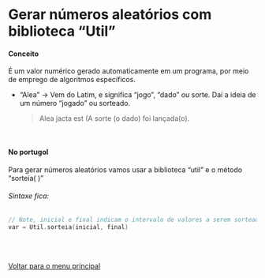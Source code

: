# Gerar números aleatórios com biblioteca “Util”

#### Conceito
É um valor numérico gerado automaticamente em um programa, por meio de emprego de algoritmos específicos.
* “Alea” → Vem do Latim, e significa “jogo”, “dado” ou sorte. Daí a ideia de um número “jogado” ou sorteado.

    > Alea jacta est (A sorte (o dado) foi lançada(o).
    >
<br/>

#### No portugol
Para gerar números aleatórios vamos usar a biblioteca “util” e o método “sorteia( )”

###### Sintaxe fica:
```c
// Note, inicial e final indicam o intervalo de valores a serem sorteados
var = Util.sorteia(inicial, final)
```
<br/>
<br/>

[Voltar para o menu principal](https://github.com/Joshpcbrrj/Boson_treinamentos-Logica_de_programacao_com_portugol_studio)

